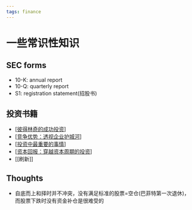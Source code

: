```yaml
---
tags: finance
---
```


# 一些常识性知识

## SEC forms

- 10-K: annual report
- 10-Q: quarterly report
- S1: registration statement(招股书)

## 投资书籍

- [[彼得林奇的成功投资]]
- [[竞争优势：透视企业护城河]]
- [[投资中最重要的事情]]
- [[资本回报：穿越资本周期的投资]]
- [[刷新]]

## Thoughts

- 自底而上和择时并不冲突，没有满足标准的股票=空仓(巴菲特第一次退休)，而股票下跌时没有资金补仓是很难受的

[//begin]: # "Autogenerated link references for markdown compatibility"
[彼得林奇的成功投资]: 彼得林奇的成功投资.md "彼得林奇的成功投资 @lynch2000one"
[竞争优势：透视企业护城河]: 竞争优势：透视企业护城河.md "FIXME 竞争优势：透视企业护城河 @greenwald2005competition"
[投资中最重要的事情]: 投资中最重要的事情.md "投资中最重要的事情 @marks2011most"
[资本回报：穿越资本周期的投资]: 资本回报：穿越资本周期的投资.md "资本回报：穿越资本周期的投资"
[//end]: # "Autogenerated link references"
